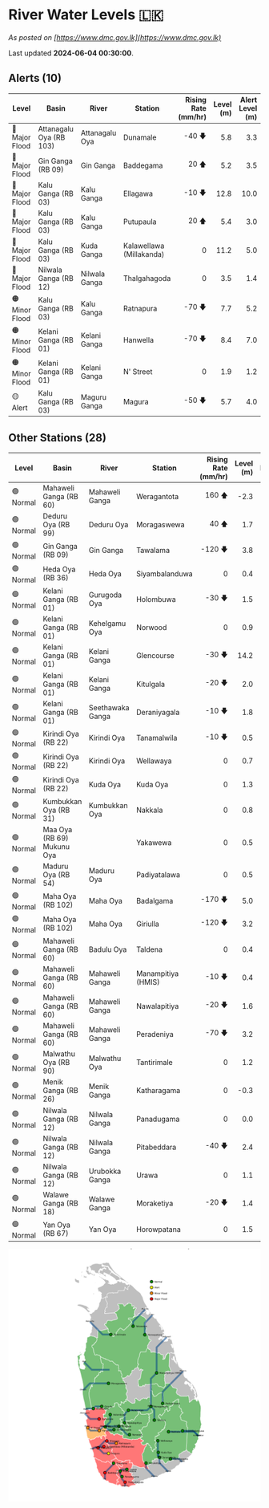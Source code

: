 # River Water Levels :sri_lanka:

*As posted on [https://www.dmc.gov.lk](https://www.dmc.gov.lk)*

Last updated **2024-06-04 00:30:00**.

## Alerts (10)

| Level | Basin | River | Station | Rising Rate (mm/hr) | Level (m) | Alert Level (m) |
|---|---|---|---|--: |--:|--:|
| 🔴 Major Flood | Attanagalu Oya (RB 103) | Attanagalu Oya | Dunamale | -40 🡇 | 5.8 | 3.3 |
| 🔴 Major Flood | Gin Ganga (RB 09) | Gin Ganga | Baddegama | 20 🡅 | 5.2 | 3.5 |
| 🔴 Major Flood | Kalu Ganga (RB 03) | Kalu Ganga | Ellagawa | -10 🡇 | 12.8 | 10.0 |
| 🔴 Major Flood | Kalu Ganga (RB 03) | Kalu Ganga | Putupaula | 20 🡅 | 5.4 | 3.0 |
| 🔴 Major Flood | Kalu Ganga (RB 03) | Kuda Ganga | Kalawellawa (Millakanda) | 0  | 11.2 | 5.0 |
| 🔴 Major Flood | Nilwala Ganga (RB 12) | Nilwala Ganga | Thalgahagoda | 0  | 3.5 | 1.4 |
| 🟠 Minor Flood | Kalu Ganga (RB 03) | Kalu Ganga | Ratnapura | -70 🡇 | 7.7 | 5.2 |
| 🟠 Minor Flood | Kelani Ganga (RB 01) | Kelani Ganga | Hanwella | -70 🡇 | 8.4 | 7.0 |
| 🟠 Minor Flood | Kelani Ganga (RB 01) | Kelani Ganga | N' Street | 0  | 1.9 | 1.2 |
| 🟡 Alert | Kalu Ganga (RB 03) | Maguru Ganga | Magura | -50 🡇 | 5.7 | 4.0 |

## Other Stations (28)

| Level | Basin | River | Station | Rising Rate (mm/hr) | Level (m) | Alert Level (m) | Time to Alert |
|---|---|---|---|--: |--:|--:|---|
| 🟢 Normal | Mahaweli Ganga (RB 60) | Mahaweli Ganga | Weragantota | 160 🡅 | -2.3 | 5.0 | 45.8 ⏳ |
| 🟢 Normal | Deduru Oya (RB 99) | Deduru Oya | Moragaswewa | 40 🡅 | 1.7 | 4.8 | 75.7 ⏳ |
| 🟢 Normal | Gin Ganga (RB 09) | Gin Ganga | Tawalama | -120 🡇 | 3.8 | 4.0 | 🟢 |
| 🟢 Normal | Heda Oya (RB 36) | Heda Oya | Siyambalanduwa | 0  | 0.4 | 4.5 | 🟢 |
| 🟢 Normal | Kelani Ganga (RB 01) | Gurugoda Oya | Holombuwa | -30 🡇 | 1.5 | 3.0 | 🟢 |
| 🟢 Normal | Kelani Ganga (RB 01) | Kehelgamu Oya | Norwood | 0  | 0.9 | 1.5 | 🟢 |
| 🟢 Normal | Kelani Ganga (RB 01) | Kelani Ganga | Glencourse | -30 🡇 | 14.2 | 15.0 | 🟢 |
| 🟢 Normal | Kelani Ganga (RB 01) | Kelani Ganga | Kitulgala | -20 🡇 | 2.0 | 3.0 | 🟢 |
| 🟢 Normal | Kelani Ganga (RB 01) | Seethawaka Ganga | Deraniyagala | -10 🡇 | 1.8 | 4.8 | 🟢 |
| 🟢 Normal | Kirindi Oya (RB 22) | Kirindi Oya | Tanamalwila | -10 🡇 | 0.5 | 4.0 | 🟢 |
| 🟢 Normal | Kirindi Oya (RB 22) | Kirindi Oya | Wellawaya | 0  | 0.7 | 4.4 | 🟢 |
| 🟢 Normal | Kirindi Oya (RB 22) | Kuda Oya | Kuda Oya | 0  | 1.3 | 6.9 | 🟢 |
| 🟢 Normal | Kumbukkan Oya (RB 31) | Kumbukkan Oya | Nakkala | 0  | 0.8 | 5.0 | 🟢 |
| 🟢 Normal | Maa Oya (RB 69) Mukunu Oya |  | Yakawewa | 0  | 0.5 | 4.0 | 🟢 |
| 🟢 Normal | Maduru Oya (RB 54) | Maduru Oya | Padiyatalawa | 0  | 0.5 | 4.0 | 🟢 |
| 🟢 Normal | Maha Oya (RB 102) | Maha Oya | Badalgama | -170 🡇 | 5.0 | 5.0 | 🟢 |
| 🟢 Normal | Maha Oya (RB 102) | Maha Oya | Giriulla | -120 🡇 | 3.2 | 5.5 | 🟢 |
| 🟢 Normal | Mahaweli Ganga (RB 60) | Badulu Oya | Taldena | 0  | 0.4 | 3.0 | 🟢 |
| 🟢 Normal | Mahaweli Ganga (RB 60) | Mahaweli Ganga | Manampitiya (HMIS) | -10 🡇 | 0.4 | 3.0 | 🟢 |
| 🟢 Normal | Mahaweli Ganga (RB 60) | Mahaweli Ganga | Nawalapitiya | -20 🡇 | 1.6 | 3.5 | 🟢 |
| 🟢 Normal | Mahaweli Ganga (RB 60) | Mahaweli Ganga | Peradeniya | -70 🡇 | 3.2 | 5.0 | 🟢 |
| 🟢 Normal | Malwathu Oya (RB 90) | Malwathu Oya | Tantirimale | 0  | 1.2 | 5.0 | 🟢 |
| 🟢 Normal | Menik Ganga (RB 26) | Menik Ganga | Katharagama | 0  | -0.3 | 4.0 | 🟢 |
| 🟢 Normal | Nilwala Ganga (RB 12) | Nilwala Ganga | Panadugama | 0  | 0.0 | 5.0 | 🟢 |
| 🟢 Normal | Nilwala Ganga (RB 12) | Nilwala Ganga | Pitabeddara | -40 🡇 | 2.4 | 4.0 | 🟢 |
| 🟢 Normal | Nilwala Ganga (RB 12) | Urubokka Ganga | Urawa | 0  | 1.1 | 2.5 | 🟢 |
| 🟢 Normal | Walawe Ganga (RB 18) | Walawe Ganga | Moraketiya | -20 🡇 | 1.4 | 3.0 | 🟢 |
| 🟢 Normal | Yan Oya (RB 67) | Yan Oya | Horowpatana | 0  | 1.5 | 6.0 | 🟢 |


<div id="river-water-level-map">

![River Water Level Map](images/river-water-level-map.png)

</div>